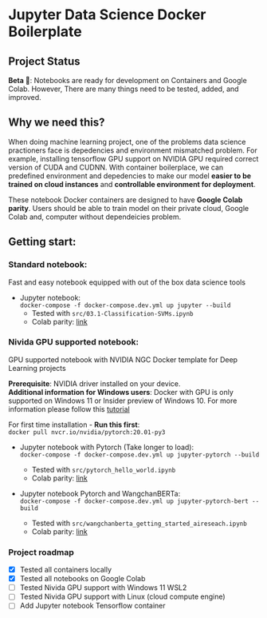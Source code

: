 # Jupyter Data Science Docker Boilerplate

## Project Status

**Beta 🚧**: Notebooks are ready for development on Containers and Google Colab. However, There are many things need to be tested, added, and improved. 

## Why we need this?
When doing machine learning project, one of the problems data science practioners face is depedencies and environment mismatched problem. For example, installing tensorflow GPU support on NVIDIA GPU required correct version of CUDA and CUDNN. With container boilerplace, we can predefined environment and depedencies to make our model **easier to be trained on cloud instances** and **controllable environment for deployment**.

These notebook Docker containers are designed to have **Google Colab parity**. Users should be able to train model on their private cloud, Google Colab and, computer without dependeicies problem. 

## Getting start:



### Standard notebook:
    
Fast and easy notebook equipped with out of the box data science tools

- Jupyter notebook:   
`docker-compose -f docker-compose.dev.yml up jupyter --build`  
    - Tested with `src/03.1-Classification-SVMs.ipynb`
    - Colab parity: [link](https://colab.research.google.com/github/new5558/Jutyper-Data-Science-Docker-Boilerplate/blob/master/src/03.1-Classification-SVMs.ipynb)

### Nivida GPU supported notebook:

GPU supported notebook with NVIDIA NGC Docker template for Deep Learning projects   

**Prerequisite**: NVIDIA driver installed on your device.   
**Additional information for Windows users**: Docker with GPU is only supported on Windows 11 or Insider preview of Windows 10. For more information please follow this [tutorial](https://docs.nvidia.com/cuda/wsl-user-guide/index.html)     

For first time installation - **Run this first**:   
    `docker pull nvcr.io/nvidia/pytorch:20.01-py3`
   

- Jupyter notebook with Pytorch (Take longer to load):   
    `docker-compose -f docker-compose.dev.yml up jupyter-pytorch --build`
    - Tested with `src/pytorch_hello_world.ipynb`    
    - Colab parity: [link](https://colab.research.google.com/github/new5558/Jutyper-Data-Science-Docker-Boilerplate/blob/master/src/pytorch_hello_world.ipynb)

- Jupyter notebook Pytorch and WangchanBERTa:    
`docker-compose -f docker-compose.dev.yml up jupyter-pytorch-bert --build`
    - Tested with `src/wangchanberta_getting_started_aireseach.ipynb`
    - Colab parity: [link](https://colab.research.google.com/github/new5558/Jutyper-Data-Science-Docker-Boilerplate/blob/master/src/wangchanberta_getting_started_aireseach.ipynb)

### Project roadmap
- [x] Tested all containers locally
- [x] Tested all notebooks on Google Colab
- [ ] Tested Nivida GPU support with Windows 11 WSL2
- [ ] Tested Nivida GPU support with Linux (cloud compute engine)
- [ ] Add Jupyter notebook Tensorflow container